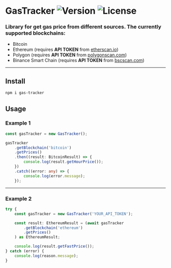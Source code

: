 
# GasTracker ![Version](https://img.shields.io/npm/v/@samyan/gas-tracker) ![License](https://img.shields.io/npm/l/@samyan/gas-tracker)

### Library for get gas price from different sources. The currently supported blockchains:

- Bitcoin
- Ethereum (requires **API TOKEN** from [etherscan.io](https://etherscan.io))
- Polygon (requires **API TOKEN** from [polygonscan.com](https://polygonscan.com))
- Binance Smart Chain (requires **API TOKEN** from [bscscan.com](https://bscscan.com))

---

## Install

```sh
npm i gas-tracker
```

## Usage

### Example 1

````typescript
const gasTracker = new GasTracker();

gasTracker
    .getBlockchain('bitcoin')
    .getPrices()
    .then((result: BitcoinResult) => {
        console.log(result.getHourPrice());
    })
    .catch((error: any) => {
        console.log(error.message);
    });
````

--------------

### Example 2
````typescript
try {
    const gasTracker = new GasTracker('YOUR_API_TOKEN');

    const result: EthereumResult = (await gasTracker
        .getBlockchain('ethereum')
        .getPrices()
    ) as EthereumResult;

    console.log(result.getFastPrice());
} catch (error) {
    console.log(reason.message);
}
````
